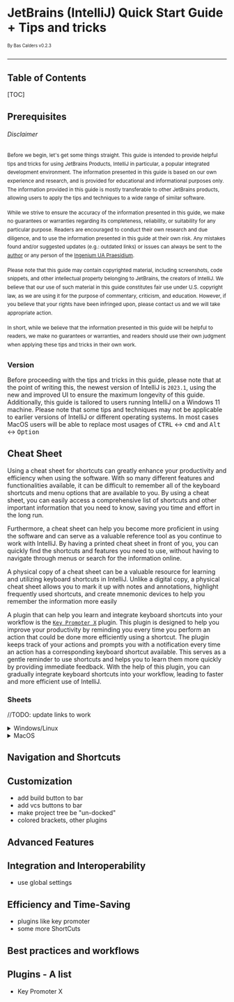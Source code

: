 # JetBrains (IntelliJ) Quick Start Guide + Tips and tricks
<sup><sup>By Bas Calders v0.2.3

---

## Table of Contents
[TOC]

## Prerequisites
###### Disclaimer
<sup>Before we begin, let's get some things straight. This guide is intended to provide helpful tips and tricks for using JetBrains Products, IntelliJ in particular, a popular integrated development environment. The information presented in this guide is based on our own experience and research, and is provided for educational and informational purposes only. The information provided in this guide is mostly transferable to other JetBrains products, allowing users to apply the tips and techniques to a wide range of similar software.

<sup>While we strive to ensure the accuracy of the information presented in this guide, we make no guarantees or warranties regarding its completeness, reliability, or suitability for any particular purpose. Readers are encouraged to conduct their own research and due diligence, and to use the information presented in this guide at their own risk. Any mistakes found and/or suggested updates (e.g.: outdated links) or issues can always be sent to the [author](mailto:bas.calders@gmail.com) or any person of the [Ingenium UA Praesidium](https://www.ingeniumua.be).

<sup>Please note that this guide may contain copyrighted material, including screenshots, code snippets, and other intellectual property belonging to JetBrains, the creators of IntelliJ. We believe that our use of such material in this guide constitutes fair use under U.S. copyright law, as we are using it for the purpose of commentary, criticism, and education. However, if you believe that your rights have been infringed upon, please contact us and we will take appropriate action.

<sup>In short, while we believe that the information presented in this guide will be helpful to readers, we make no guarantees or warranties, and readers should use their own judgment when applying these tips and tricks in their own work.

### Version
Before proceeding with the tips and tricks in this guide, please note that at the point of writing this, the newest version of IntelliJ is `2023.1`, using the new and improved UI to ensure the maximum longevity of this guide. Additionally, this guide is tailored to users running IntelliJ on a Windows 11 machine. Please note that some tips and techniques may not be applicable to earlier versions of IntelliJ or different operating systems. In most cases MacOS users will be able to replace most usages of <kbd>CTRL</kbd> &harr; <kbd>cmd</kbd> and <kbd>Alt</kbd> &harr; <kbd>Option</kbd>

## Cheat Sheet
Using a cheat sheet for shortcuts can greatly enhance your productivity and efficiency when using the software. With so many different features and functionalities available, it can be difficult to remember all of the keyboard shortcuts and menu options that are available to you. By using a cheat sheet, you can easily access a comprehensive list of shortcuts and other important information that you need to know, saving you time and effort in the long run.

Furthermore, a cheat sheet can help you become more proficient in using the software and can serve as a valuable reference tool as you continue to work with IntelliJ. By having a printed cheat sheet in front of you, you can quickly find the shortcuts and features you need to use, without having to navigate through menus or search for the information online.

A physical copy of a cheat sheet can be a valuable resource for learning and utilizing keyboard shortcuts in IntelliJ. Unlike a digital copy, a physical cheat sheet allows you to mark it up with notes and annotations, highlight frequently used shortcuts, and create mnemonic devices to help you remember the information more easily

A plugin that can help you learn and integrate keyboard shortcuts into your workflow is the [`Key Promoter X`](https://plugins.jetbrains.com/plugin/9792-key-promoter-x) plugin. This plugin is designed to help you improve your productivity by reminding you every time you perform an action that could be done more efficiently using a shortcut. The plugin keeps track of your actions and prompts you with a notification every time an action has a corresponding keyboard shortcut available. This serves as a gentle reminder to use shortcuts and helps you to learn them more quickly by providing immediate feedback. With the help of this plugin, you can gradually integrate keyboard shortcuts into your workflow, leading to faster and more efficient use of IntelliJ.

### Sheets
//TODO: update links to work
<details>
<summary>Windows/Linux</summary>
<img src="cheatsheets/IntelliJIDEA_ReferenceCard_Windows-Linux.png"/>
Click [here](cheatsheets/IntelliJIDEA_ReferenceCard_Windows-Linux.pdf) to download PDF
</details>
<details>
<summary>MacOS</summary>
<img src="cheatsheets/IntelliJIDEA_ReferenceCard_MacOS.png"/>
Click [here](./cheatsheets/IntelliJIDEA_ReferenceCard_MacOS.pdf) to download PDF
</details>


## Navigation and Shortcuts

## Customization 
- add build button to bar
- add vcs buttons to bar
- make project tree be "un-docked"
- colored brackets, other plugins

## Advanced Features 

## Integration and Interoperability
- use global settings

## Efficiency and Time-Saving
- plugins like key promoter
- some more ShortCuts

## Best practices and workflows

## Plugins - A list 

- Key Promoter X